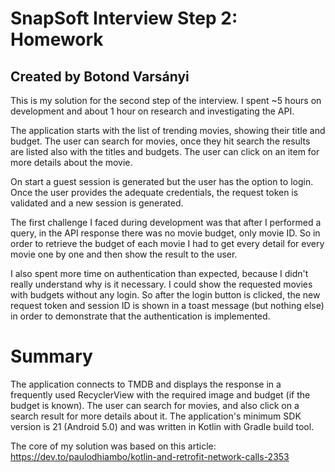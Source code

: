 # SnapSoft Interview Step 2: Homework
## Created by Botond Varsányi

This is my solution for the second step of the interview. I spent ~5 hours on development and about 1 hour on research and investigating the API.

The application starts with the list of trending movies, showing their title and budget. The user can search for movies, once they hit search the results are listed also with the titles and budgets. The user can click on an item for more details about the movie.

On start a guest session is generated but the user has the option to login. Once the user provides the adequate credentials, the request token is validated and a new session is generated.

The first challenge I faced during development was that after I performed a query, in the API response there was no movie budget, only movie ID. So in order to retrieve the budget of each movie I had to get every detail for every movie one by one and then show the result to the user.

I also spent more time on authentication than expected, because I didn't really understand why is it necessary. I could show the requested movies with budgets without any login. So after the login button is clicked, the new request token and session ID is shown in a toast message (but nothing else) in order to demonstrate that the authentication is implemented.

# Summary

The application connects to TMDB and displays the response in a frequently used RecyclerView with the required image and budget (if the budget is known). The user can search for movies, and also click on a search result for more details about it. The application's minimum SDK version is 21 (Android 5.0) and was written in Kotlin with Gradle build tool.

The core of my solution was based on this article: https://dev.to/paulodhiambo/kotlin-and-retrofit-network-calls-2353
